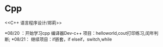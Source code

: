 # Cpp
<<C++ 语言程序设计/郑莉>>

*08/20 ：开始学习cpp 编译器Dev-c++ 
项目：helloworld,cout打印练习,闰年判断;
*08/21：
继续项目：if嵌套，if elseif，switch,while
